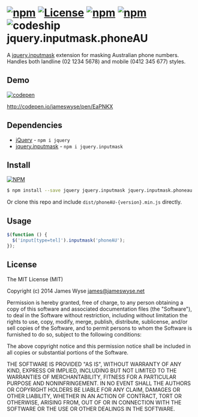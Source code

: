 [![npm](http://img.shields.io/npm/v/jquery.inputmask.phoneau.svg?style=flat-square)](http://npmjs.org/package/jquery.inputmask.phoneau) [![License](http://img.shields.io/:license-mit-blue.svg?style=flat-square)](http://jameswyse.mit-license.org) [![npm](http://img.shields.io/david/jameswyse/jquery.inputmask.phoneau.svg?style=flat-square)](http://npmjs.org/package/jquery.inputmask.phoneau) [![npm](http://img.shields.io/david/dev/jameswyse/jquery.inputmask.phoneau.svg?style=flat-square)](http://npmjs.org/package/jquery.inputmask.phoneau) ![codeship](http://img.shields.io/codeship/08240900-5f8a-0132-2efc-3643fcd47fc7.svg?style=flat-square)
jquery.inputmask.phoneAU
========================

A [jquery.inputmask](https://github.com/RobinHerbots/jquery.inputmask) extension for masking Australian phone numbers. Handles both landline (02 1234 5678) and mobile (0412 345 677) styles.

## Demo
[![codepen](https://cdn.rawgit.com/jameswyse/jquery.inputmask.phoneAU/master/screenshot.gif)](http://codepen.io/jameswyse/pen/EaPNKX)

http://codepen.io/jameswyse/pen/EaPNKX

## Dependencies
- [jQuery](https://github.com/jquery/jquery) - `npm i jquery`
- [jquery.inputmask](https://github.com/RobinHerbots/jquery.inputmask) - `npm i jquery.inputmask`

## Install
[![NPM](https://nodei.co/npm/jquery.inputmask.phoneau.png)](https://nodei.co/npm/jquery.inputmask.phoneau/)

```bash
$ npm install --save jquery jquery.inputmask jquery.inputmask.phoneau
```

Or clone this repo and include `dist/phoneAU-{version}.min.js` directly.

## Usage
```javascript
$(function () {
  $('input[type=tel]').inputmask('phoneAU');
});
```

## License
The MIT License (MIT)

Copyright (c) 2014 James Wyse <james@jameswyse.net>

Permission is hereby granted, free of charge, to any person obtaining a copy of
this software and associated documentation files (the "Software"), to deal in
the Software without restriction, including without limitation the rights to
use, copy, modify, merge, publish, distribute, sublicense, and/or sell copies of
the Software, and to permit persons to whom the Software is furnished to do so,
subject to the following conditions:

The above copyright notice and this permission notice shall be included in all
copies or substantial portions of the Software.

THE SOFTWARE IS PROVIDED "AS IS", WITHOUT WARRANTY OF ANY KIND, EXPRESS OR
IMPLIED, INCLUDING BUT NOT LIMITED TO THE WARRANTIES OF MERCHANTABILITY, FITNESS
FOR A PARTICULAR PURPOSE AND NONINFRINGEMENT. IN NO EVENT SHALL THE AUTHORS OR
COPYRIGHT HOLDERS BE LIABLE FOR ANY CLAIM, DAMAGES OR OTHER LIABILITY, WHETHER
IN AN ACTION OF CONTRACT, TORT OR OTHERWISE, ARISING FROM, OUT OF OR IN
CONNECTION WITH THE SOFTWARE OR THE USE OR OTHER DEALINGS IN THE SOFTWARE.
